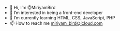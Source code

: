 - 👋 Hi, I’m @MiriyamBird
- 👀 I’m interested in being a front-end developer
- 🌱 I’m currently learning HTML, CSS, JavaScript, PHP
- 📫 How to reach me miriyam_bird@icloud.com

<!---
MiriyamBird/MiriyamBird is a ✨ special ✨ repository because its `README.md` (this file) appears on your GitHub profile.
You can click the Preview link to take a look at your changes.
--->
